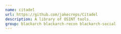 ```yaml
---
name: citadel
url: https://github.com/jakecreps/Citadel
description: A library of OSINT tools.
group: blackarch blackarch-recon blackarch-social
---
```

